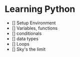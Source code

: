 # Learning Python

- [] Setup Environment
- [] Variables, functions
- [] conditionals
- [] data types
- [] Loops
- [] Sky's the limit
